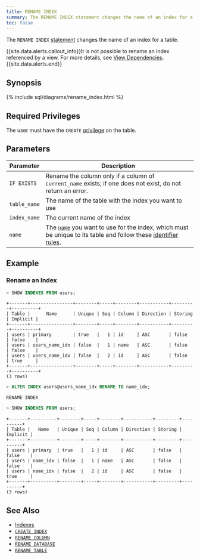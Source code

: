 ```yaml
---
title: RENAME INDEX
summary: The RENAME INDEX statement changes the name of an index for a table.
toc: false
---
```


The `RENAME INDEX` [statement](sql-statements.html) changes the name of an index for a table.

{{site.data.alerts.callout_info}}It is not possible to rename an index referenced by a view. For more details, see <a href="views.html#view-dependencies">View Dependencies</a>.{{site.data.alerts.end}}

<div id="toc"></div>

## Synopsis

{% include sql/diagrams/rename_index.html %}

## Required Privileges

The user must have the `CREATE` [privilege](privileges.html) on the table.

## Parameters

| Parameter | Description |
|-----------|-------------|
| `IF EXISTS` | Rename the column only if a column of `current_name` exists; if one does not exist, do not return an error. |
| `table_name` | The name of the table with the index you want to use |
| `index_name` | The current name of the index |
| `name` | The [`name`](sql-grammar.html#name) you want to use for the index, which must be unique to its table and follow these [identifier rules](keywords-and-identifiers.html#identifiers). |

## Example

### Rename an Index

~~~ sql
> SHOW INDEXES FROM users;
~~~
~~~
+-------+----------------+--------+-----+--------+-----------+---------+----------+
| Table |      Name      | Unique | Seq | Column | Direction | Storing | Implicit |
+-------+----------------+--------+-----+--------+-----------+---------+----------+
| users | primary        | true   |   1 | id     | ASC       | false   | false    |
| users | users_name_idx | false  |   1 | name   | ASC       | false   | false    |
| users | users_name_idx | false  |   2 | id     | ASC       | false   | true     |
+-------+----------------+--------+-----+--------+-----------+---------+----------+
(3 rows)
~~~
~~~ sql
> ALTER INDEX users@users_name_idx RENAME TO name_idx;
~~~
~~~
RENAME INDEX
~~~
~~~ sql
> SHOW INDEXES FROM users;
~~~
~~~
+-------+----------+--------+-----+--------+-----------+---------+----------+
| Table |   Name   | Unique | Seq | Column | Direction | Storing | Implicit |
+-------+----------+--------+-----+--------+-----------+---------+----------+
| users | primary  | true   |   1 | id     | ASC       | false   | false    |
| users | name_idx | false  |   1 | name   | ASC       | false   | false    |
| users | name_idx | false  |   2 | id     | ASC       | false   | true     |
+-------+----------+--------+-----+--------+-----------+---------+----------+
(3 rows)
~~~

## See Also

- [Indexes](indexes.html)
- [`CREATE INDEX`](create-index.html)
- [`RENAME COLUMN`](rename-column.html)
- [`RENAME DATABASE`](rename-database.html)
- [`RENAME TABLE`](rename-table.html)
